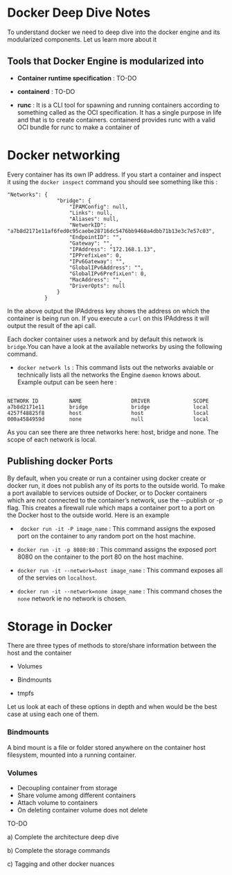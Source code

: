 # Docker Deep Dive Notes


To understand docker we need to deep dive into the docker engine and its modularized components. Let us learn more about it

## Tools that Docker Engine is modularized into


* **Container runtime specification** : TO-DO

* **containerd** : TO-DO

* **runc** : It is a CLI tool for spawning and running containers according to something called as the OCI specification. It has a single purpose in life and that is to create containers. containerd provides runc with a valid OCI bundle for runc to make a container of


# Docker networking

Every container has its own IP address. If you start a container and inspect it using the `docker inspect` command you should see something like this : 

```
"Networks": {
                "bridge": {
                    "IPAMConfig": null,
                    "Links": null,
                    "Aliases": null,
                    "NetworkID": "a7b8d2171e11af6fed0c95caebe28716dc5476bb9460a4dbb71b13e3c7e57c03",
                    "EndpointID": "",
                    "Gateway": "",
                    "IPAddress": "172.168.1.13",
                    "IPPrefixLen": 0,
                    "IPv6Gateway": "",
                    "GlobalIPv6Address": "",
                    "GlobalIPv6PrefixLen": 0,
                    "MacAddress": "",
                    "DriverOpts": null
                }
            }
```

In the above output the IPAddress key shows the address on which the container is being run on. If you execute a `curl` on this IPAddress it will output the result of the api call. 

Each docker container uses a network and by default this network is `bridge`.You can have a look at the available networks by using the following command.

* `docker network ls` : This command lists out the networks avaiable or technically lists all the networks the Engine `daemon` knows about. Example output can be seen here : 

```

NETWORK ID          NAME                DRIVER              SCOPE
a7b8d2171e11        bridge              bridge              local
4257f48825f8        host                host                local
000a4584959d        none                null                local

```
    
As you can see there are three networks here: host, bridge and none. The scope of each network is local.


## Publishing docker Ports

By default, when you create or run a container using docker create or docker run, it does not publish any of its ports to the outside world. To make a port available to services outside of Docker, or to Docker containers which are not connected to the container’s network, use the --publish or -p flag. This creates a firewall rule which maps a container port to a port on the Docker host to the outside world. Here is an example

* ` docker run -it -P image_name` : This command assigns the exposed port on the container to any random port on the host machine.

* `docker run -it -p 8080:80` : This command assigns the exposed port 8080 on the container to the port 80 on the host machine. 

* `docker run -it --network=host image_name` : This command exposes all of the servies on `localhost`.

* `docker run -it --network=none image_name` : This command choses the `none` network ie no network is chosen.

# Storage in Docker

There are three types of methods to store/share information between the host and the container 

* Volumes

* Bindmounts

* tmpfs

Let us look at each of these options in depth and when would be the best case at using each one of them. 


### Bindmounts 

A bind mount is a file or folder stored anywhere on the container host filesystem, mounted into a running container.


### Volumes

* Decoupling container from storage
* Share volume among different containers
* Attach volume to containers
* On deleting container volume does not delete


TO-DO

a) Complete the architecture deep dive

b) Complete the storage commands

c) Tagging and other docker nuances